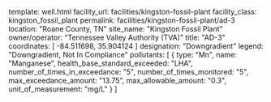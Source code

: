 template: well.html
facility_url: facilities/kingston-fossil-plant
facility_class: kingston_fossil_plant
permalink: facilities/kingston-fossil-plant/ad-3
location: "Roane County, TN"
site_name: "Kingston Fossil Plant"
owner/operator: "Tennessee Valley Authority (TVA)"
title: "AD-3"
coordinates: [
  -84.511698,
  35.904124
]
designation: "Downgradient"
legend: "Downgradient, Not In Compliance"
pollutants: [
  {
  type: "Mn",
  name: "Manganese",
  health_base_standard_exceeded: "LHA",
  number_of_times_in_exceedance: "5",
  number_of_times_monitored: "5",
  max_exceedance_amount: "13.75",
  max_allowable_amount: "0.3",
  unit_of_measurement: "mg/L"
  }
]
